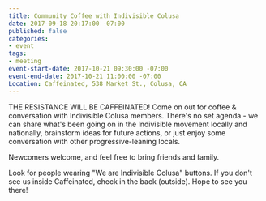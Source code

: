 ```yaml
---
title: Community Coffee with Indivisible Colusa
date: 2017-09-18 20:17:00 -07:00
published: false
categories:
- event
tags:
- meeting
event-start-date: 2017-10-21 09:30:00 -07:00
event-end-date: 2017-10-21 11:00:00 -07:00
Location: Caffeinated, 538 Market St., Colusa, CA
---
```


THE RESISTANCE WILL BE CAFFEINATED!
Come on out for coffee & conversation with Indivisible Colusa members. There's no set agenda - we can share what's been going on in the Indivisible movement locally and nationally, brainstorm ideas for future actions, or just enjoy some conversation with other progressive-leaning locals. 

Newcomers welcome, and feel free to bring friends and family.

Look for people wearing "We are Indivisible Colusa" buttons. If you don't see us inside Caffeinated, check in the back (outside). Hope to see you there!